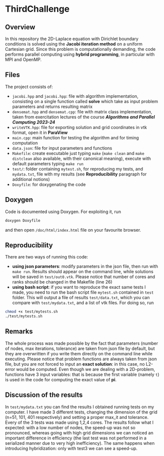 # ThirdChallenge
## Overview
In this repository the 2D-Laplace equation with Dirichlet boundary conditions is solved using the **Jacobi iteration method** on a uniform Cartesian grid. Since this problem is computationally demanding, the code performs parallel computing using **hybrid programming**, in particular with MPI and OpenMP.

## Files
The project consists of:
- `jacobi.hpp` and `jacobi.hpp`: file with algorithm implementation, consisting on a single function called **solve** which take as input problem parameters and returns resulting matrix
- `densemat.hpp` and `densemat.cpp`: file with matrix class implementation, taken from exercitation lectures of the course ***Algorithms and Parallel Computing 2023-24***
- `writeVTK.hpp`: file for exporting solution and grid coordinates in vtk format, open it in **ParaView**
- `main.cpp`: main function for testing the algorithm and for timing computation
- `data.json`: file for input parameters and functions
- `Makefile`: create executable just typing `make` (`make clean` and `make distclean` also available, with their canonical meaning), execute with default parameters typing `make run`
- `test/`: folder containing `mytest.sh`, for reproducing my tests, and `mydata.txt`, file with my results (see **Reproducibility** paragraph for additional notions)
- `Doxyfile`: for doxygenating the code

## Doxygen
Code is documented using Doxygen. For exploiting it, run
```bash
doxygen Doxyfile
```
and then open `/doc/html/index.html` file on your favourite browser.

## Reproducibility
There are two ways of running this code:
- **using json parameters**: modify parameters in the json file, then run with `make run`. Results should appear on the command line, while solutions will be saved in `test/out0.vtk`. Please notice that number of cores and ranks should be changed in the Makefile (line 26)
- **using bash script**: if you want to reproduce the exact same tests I made, you need to run the bash script file `mytest.sh` contained in `test` folder. This will output a file of results `test/data.txt`, which you can compare with `test/mydata.txt`, and a list of vtk files. For doing so, run
```bash
chmod +x test/mytests.sh
./test/mytests.sh
```

## Remarks
The whole process was made possible by the fact that parameters (number of nodes, max iterations, tolerance) are taken from json file by default, but they are overwritten if you write them directly on the command line while executing.
Please notice that problem functions are always taken from json file, but you are not forced to input an **exact solution**: in this case, no L2-error would be computed.
Even though we are dealing with a 2D-problem, functions have 3 input variables: that is because the first variable (namely `t`) is used in the code for computing the exact value of **pi**.

## Discussion of the results
In `test/mydata.txt` you can find the results I obtained running tests on my computer. I have made 3 different tests, changing the dimension of the grid (n=51, 101, 401 respectively) and setting a proper max_it and tolerance. Every of the 3 tests was made using 1,2,4 cores. The results follow what I expected: with a low number of nodes, the speed-up was not so pronounced, whereas going with high grid dimensions we can noticed an important difference in efficiency (the last test was not performed in a serialized manner due to very high inefficiency). The same happens when introducing hybridization: only with test3 we can see a speed-up.